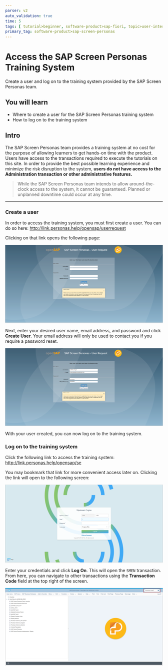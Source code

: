```yaml
---
parser: v2
auto_validation: true
time: 5
tags: [ tutorial>beginner, software-product>sap-fiori, topic>user-interface, software-product>sap-s-4hana]
primary_tag: software-product>sap-screen-personas
---
```


# Access the SAP Screen Personas Training System
<!-- description --> Create a user and log on to the training system provided by the SAP Screen Personas team.

## You will learn
  - Where to create a user for the SAP Screen Personas training system
  - How to log on to the training system

## Intro
The SAP Screen Personas team provides a training system at no cost for the purpose of allowing learners to get hands-on time with the product. Users have access to the transactions required to execute the tutorials on this site. In order to provide the best possible learning experience and minimize the risk disruption to the system, **users do not have access to the Administration transaction or other administrative features.**

>While the SAP Screen Personas team intends to allow around-the-clock access to the system, it cannot be guaranteed. Planned or unplanned downtime could occur at any time.

---

### Create a user

In order to access the training system, you must first create a user. You can do so here: <http://link.personas.help/opensap/userrequest>

Clicking on that link opens the following page:

![Access user creation](New-User.png)

Next, enter your desired user name, email address, and password and click **Create User**. Your email address will only be used to contact you if you require a password reset.

![Credentials](Credentials.png)

With your user created, you can now log on to the training system.

### Log on to the training system

Click the following link to access the training system: <http://link.personas.help/opensap/se>

You may bookmark that link for more convenient access later on. Clicking the link will open to the following screen:

![Log On](Log-On.png)

Enter your credentials and click **Log On**. This will open the `SMEN` transaction. From here, you can navigate to other transactions using the **Transaction Code** field at the top right of the screen.

![System](System.png)

